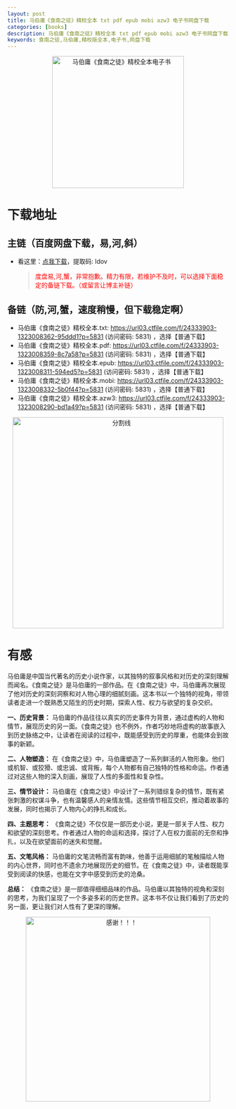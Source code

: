 ```yaml
---
layout: post
title: 马伯庸《食南之徒》精校全本 txt pdf epub mobi azw3 电子书网盘下载
categories: [books]
description: 马伯庸《食南之徒》精校全本 txt pdf epub mobi azw3 电子书网盘下载：https://qweree.cn/index.php/473/
keywords: 食南之徒,马伯庸,精校版全本,电子书,网盘下载
---
```


<div align="center"><img src="http://qweree.cn/wp-content/uploads/2024/07/shi-nan-zhi-tu-tuya.jpg" alt="马伯庸《食南之徒》精校全本电子书" width="300px" height="auto"></div>

# 下载地址

## 主链（百度网盘下载，易,河,斜）

- 看这里：[点我下载](https://pan.baidu.com/s/1qZRtufNxueSwGGkzsLIB5A?pwd=ldov)，提取码: ldov

  > <p style="color:red" >度盘易,河,蟹，非常抱歉。精力有限，若维护不及时，可以选择下面稳定的备链下载。（或留言让博主补链）</p>

## 备链（防,河,蟹，速度稍慢，但下载稳定啊）

- 马伯庸《食南之徒》精校全本.txt: <https://url03.ctfile.com/f/24333903-1323008362-95ddd1?p=5831> (访问密码: 5831) ，选择【普通下载】
- 马伯庸《食南之徒》精校全本.pdf: <https://url03.ctfile.com/f/24333903-1323008359-8c7a58?p=5831> (访问密码: 5831) ，选择【普通下载】
- 马伯庸《食南之徒》精校全本.epub: <https://url03.ctfile.com/f/24333903-1323008311-594ed5?p=5831> (访问密码: 5831) ，选择【普通下载】
- 马伯庸《食南之徒》精校全本.mobi: <https://url03.ctfile.com/f/24333903-1323008332-5b0f44?p=5831> (访问密码: 5831) ，选择【普通下载】
- 马伯庸《食南之徒》精校全本.azw3: <https://url03.ctfile.com/f/24333903-1323008290-bd1a49?p=5831> (访问密码: 5831) ，选择【普通下载】

<div align="center"><img src="https://pic.imgdb.cn/item/6612476468eb935713c85291.gif" alt="分割线" width="480px" height="auto"/></div>

# 有感

马伯庸是中国当代著名的历史小说作家，以其独特的叙事风格和对历史的深刻理解而闻名。《食南之徒》是马伯庸的一部作品。在《食南之徒》中，马伯庸再次展现了他对历史的深刻洞察和对人物心理的细腻刻画。这本书以一个独特的视角，带领读者走进一个既熟悉又陌生的历史时期，探索人性、权力与欲望的复杂交织。

**一、历史背景：**
马伯庸的作品往往以真实的历史事件为背景，通过虚构的人物和情节，展现历史的另一面。《食南之徒》也不例外，作者巧妙地将虚构的故事嵌入到历史脉络之中，让读者在阅读的过程中，既能感受到历史的厚重，也能体会到故事的新颖。

**二、人物塑造：**
在《食南之徒》中，马伯庸塑造了一系列鲜活的人物形象。他们或机智、或狡猾、或忠诚、或背叛，每个人物都有自己独特的性格和命运。作者通过对这些人物的深入刻画，展现了人性的多面性和复杂性。

**三、情节设计：**
马伯庸在《食南之徒》中设计了一系列错综复杂的情节，既有紧张刺激的权谋斗争，也有温馨感人的亲情友情。这些情节相互交织，推动着故事的发展，同时也揭示了人物内心的挣扎和成长。

**四、主题思考：**
《食南之徒》不仅仅是一部历史小说，更是一部关于人性、权力和欲望的深刻思考。作者通过人物的命运和选择，探讨了人在权力面前的无奈和挣扎，以及在欲望面前的迷失和觉醒。

**五、文笔风格：**
马伯庸的文笔流畅而富有韵味，他善于运用细腻的笔触描绘人物的内心世界，同时也不遗余力地展现历史的细节。在《食南之徒》中，读者既能享受到阅读的快感，也能在文字中感受到历史的沧桑。

**总结：**
《食南之徒》是一部值得细细品味的作品。马伯庸以其独特的视角和深刻的思考，为我们呈现了一个多姿多彩的历史世界。这本书不仅让我们看到了历史的另一面，更让我们对人性有了更深的理解。

<div align="center"><img src="https://pic.imgdb.cn/item/661246bf68eb935713c7f81c.gif" alt="感谢！！！" width="420px" height="auto"/></div>
